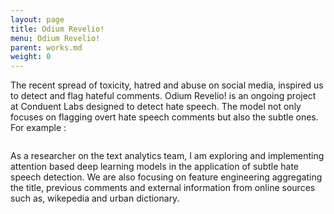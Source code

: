```yaml
---
layout: page
title: Odium Revelio!
menu: Odium Revelio!
parent: works.md
weight: 0
---
```


The recent spread of toxicity, hatred and abuse on social media, inspired us to detect and flag hateful comments. Odium Revelio! is an ongoing project at Conduent Labs designed to detect hate speech. The model not only focuses on flagging overt hate speech comments but also the subtle ones. For example : 

<img src="https://sakshiagarwal.github.io/subtle-hate-speeches.PNG" alt="">

As a researcher on the text analytics team, I am exploring and implementing attention based deep learning models in the application of subtle hate speech detection. We are also focusing on feature engineering aggregating the title, previous comments and external information from online sources such as, wikepedia and urban dictionary.
